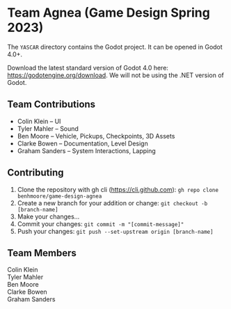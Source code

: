 # Team Agnea (Game Design Spring 2023)

The `YASCAR` directory contains the Godot project. It can be opened in Godot 4.0+.

Download the latest standard version of Godot 4.0 here: https://godotengine.org/download. We will not be using the .NET version of Godot.

## Team Contributions

- Colin Klein – UI
- Tyler Mahler – Sound
- Ben Moore – Vehicle, Pickups, Checkpoints, 3D Assets
- Clarke Bowen – Documentation, Level Design
- Graham Sanders – System Interactions, Lapping

## Contributing

1. Clone the repository with gh cli (https://cli.github.com):
   `gh repo clone benhmoore/game-design-agnea`
2. Create a new branch for your addition or change:
   `git checkout -b [branch-name]`
3. Make your changes...
4. Commit your changes:
   `git commit -m "[commit-message]"`
5. Push your changes:
   `git push --set-upstream origin [branch-name]`

## Team Members

Colin Klein <br />
Tyler Mahler <br />
Ben Moore <br />
Clarke Bowen <br />
Graham Sanders <br />
